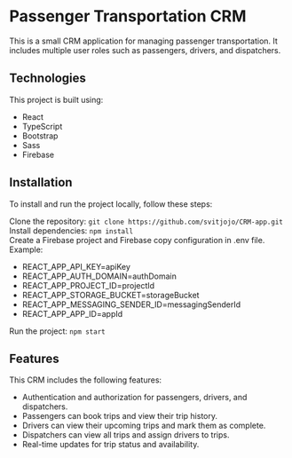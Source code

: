 # Passenger Transportation CRM
This is a small CRM application for managing passenger transportation. It includes multiple user roles such as passengers, drivers, and dispatchers.

## Technologies
This project is built using:

- React
- TypeScript
- Bootstrap
- Sass
- Firebase

## Installation
To install and run the project locally, follow these steps:

Clone the repository: `git clone https://github.com/svitjojo/CRM-app.git`<br/>
Install dependencies: `npm install`<br/>
Create a Firebase project and Firebase copy configuration in .env file. Example:<br/>
- REACT_APP_API_KEY=apiKey<br/>
- REACT_APP_AUTH_DOMAIN=authDomain<br/>
- REACT_APP_PROJECT_ID=projectId<br/>
- REACT_APP_STORAGE_BUCKET=storageBucket<br/>
- REACT_APP_MESSAGING_SENDER_ID=messagingSenderId<br/>
- REACT_APP_APP_ID=appId<br/>

Run the project: `npm start`<br/>

## Features
This CRM includes the following features:

- Authentication and authorization for passengers, drivers, and dispatchers.
- Passengers can book trips and view their trip history.
- Drivers can view their upcoming trips and mark them as complete.
- Dispatchers can view all trips and assign drivers to trips.
- Real-time updates for trip status and availability.
